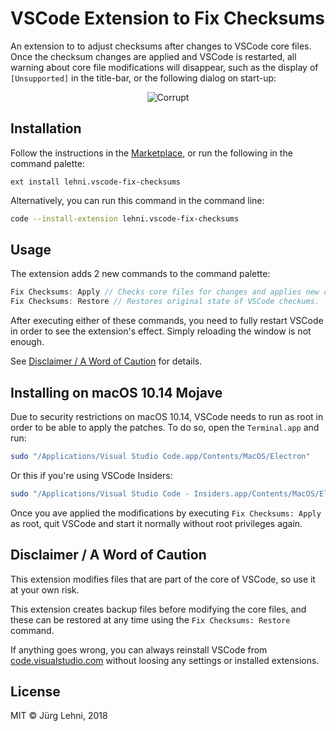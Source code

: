 # VSCode Extension to Fix Checksums

An extension to to adjust checksums after changes to VSCode core files. Once the
checksum changes are applied and VSCode is restarted, all warning about core
file modifications will disappear, such as the display of `[Unsupported]` in the
title-bar, or the following dialog on start-up:

<p align="center">
  <img src="https://raw.githubusercontent.com/lehni/vscode-fix-checksums/master/resources/corrupt.png" alt="Corrupt">
</p>

## Installation

Follow the instructions in the
[Marketplace](https://marketplace.visualstudio.com/items?itemName=lehni.vscode-fix-checksums),
or run the following in the command palette:

```shell
ext install lehni.vscode-fix-checksums
```

Alternatively, you can run this command in the command line:

```sh
code --install-extension lehni.vscode-fix-checksums
```

## Usage

The extension adds 2 new commands to the command palette:

```js
Fix Checksums: Apply // Checks core files for changes and applies new checksums.
Fix Checksums: Restore // Restores original state of VSCode checkums.
```

After executing either of these commands, you need to fully restart VSCode in
order to see the extension's effect. Simply reloading the window is not enough.

See [Disclaimer / A Word of Caution](#disclaimer--a-word-of-caution) for
details.

## Installing on macOS 10.14 Mojave

Due to security restrictions on macOS 10.14, VSCode needs to run as root
in order to be able to apply the patches. To do so, open the `Terminal.app` and
run:

```sh
sudo "/Applications/Visual Studio Code.app/Contents/MacOS/Electron"
```

Or this if you're using VSCode Insiders:

```sh
sudo "/Applications/Visual Studio Code - Insiders.app/Contents/MacOS/Electron"
```

Once you ave applied the modifications by executing `Fix Checksums: Apply` as
root, quit VSCode and start it normally without root privileges again.

## Disclaimer / A Word of Caution

This extension modifies files that are part of the core of VSCode, so use it at
your own risk.

This extension creates backup files before modifying the core files, and these
can be restored at any time using the `Fix Checksums: Restore` command.

If anything goes wrong, you can always reinstall VSCode from
[code.visualstudio.com](https://code.visualstudio.com/download) without loosing
any settings or installed extensions.

## License

MIT © Jürg Lehni, 2018
